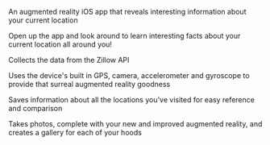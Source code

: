 An augmented reality iOS app that reveals interesting information about your current location

Open up the app and look around to learn interesting facts about your current location all around you!

Collects the data from the Zillow API

Uses the device's built in GPS, camera, accelerometer and gyroscope to provide that surreal augmented reality goodness

Saves information about all the locations you've visited for easy reference and comparison

Takes photos, complete with your new and improved augmented reality, and creates a gallery for each of your hoods

